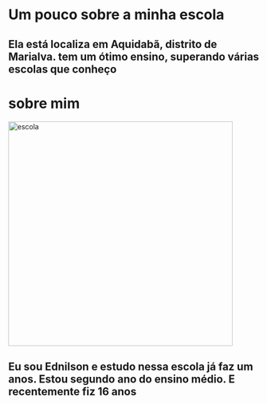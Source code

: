 <!DOCTYPE html>
<html lang="pt-br">
<head>
    <meta charset="UTF-8">
    <meta name="viewport" content="width=device-width, initial-scale=1.0">
    <title>Ednilson</title>
</head>
<body>
   <h1>Um pouco sobre a minha escola</h1> 
   
<h2>Ela está  localiza em Aquidabã, distrito de Marialva. 
    tem um ótimo ensino, superando várias escolas que conheço
</h2>
<h1>sobre mim</h1>

<img src="/14554760-foto-negativa-do-perfil-do-homem-silhueta-anonima-cabeca-humana-empresario-trabalhador-
apoio-ilustracaoial-vetor.jpg" width="450" height="450" alt="escola"/>

<h2>Eu sou Ednilson e estudo nessa escola já faz um anos. Estou
    segundo ano do ensino médio. E recentemente fiz 16 anos
</h2>

</body>
</html>
